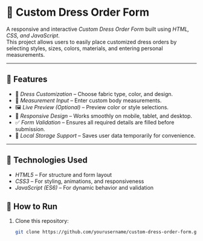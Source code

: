 # 👗 Custom Dress Order Form

A responsive and interactive *Custom Dress Order Form* built using *HTML, CSS, and JavaScript*.  
This project allows users to easily place customized dress orders by selecting styles, sizes, colors, materials, and entering personal measurements.

---

## 🌟 Features

- 🧵 *Dress Customization* – Choose fabric type, color, and design.
- 📏 *Measurement Input* – Enter custom body measurements.
- 🖼 *Live Preview (Optional)* – Preview color or style selections.
- 📱 *Responsive Design* – Works smoothly on mobile, tablet, and desktop.
- ✅ *Form Validation* – Ensures all required details are filled before submission.
- 💾 *Local Storage Support* – Saves user data temporarily for convenience.

---

## 🧰 Technologies Used

- *HTML5* – For structure and form layout  
- *CSS3* – For styling, animations, and responsiveness  
- *JavaScript (ES6)* – For dynamic behavior and validation
## 🚀 How to Run

1. Clone this repository:
   ```bash
   git clone https://github.com/yourusername/custom-dress-order-form.git 


